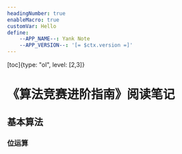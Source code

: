 ```yaml
---
headingNumber: true
enableMacro: true
customVar: Hello
define:
    --APP_NAME--: Yank Note
    --APP_VERSION--: '[= $ctx.version =]'
---
```


[toc]{type: "ol", level: [2,3]}


# 《算法竞赛进阶指南》阅读笔记

## 基本算法

### 位运算

